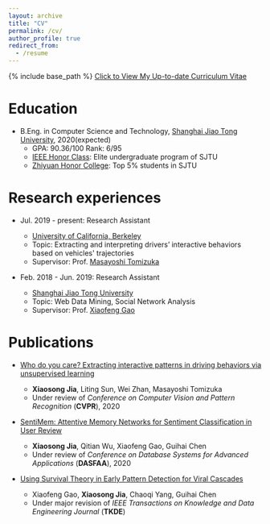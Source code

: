 ```yaml
---
layout: archive
title: "CV"
permalink: /cv/
author_profile: true
redirect_from:
  - /resume
---
```


{% include base_path %}
[Click to View My Up-to-date Curriculum Vitae](http://jiaxiaosong.github.io/files/CV.pdf)
<!-- <embed src="http://jiaxiaosong.github.io/files/CV.pdf" width="650" height="1800" type='application/pdf'> -->

Education
======
* B.Eng. in Computer Science and Technology, [Shanghai Jiao Tong University](http://en.sjtu.edu.cn/), 2020(expected)
  * GPA: 90.36/100  Rank: 6/95
  * [IEEE Honor Class](http://english.seiee.sjtu.edu.cn/english/info/8338.htm): Elite undergraduate program of SJTU
  * [Zhiyuan Honor College](https://zhiyuan.sjtu.edu.cn/articles/701): Top 5% students in SJTU
  
Research experiences
======
* Jul. 2019 - present: Research Assistant
  * [University of California, Berkeley](https://www.berkeley.edu/)
  * Topic: Extracting and interpreting drivers’ interactive behaviors based on vehicles' trajectories
  * Supervisor: Prof. [Masayoshi Tomizuka](https://me.berkeley.edu/people/masayoshi-tomizuka/)

* Feb. 2018 - Jun. 2019: Research Assistant
  * [Shanghai Jiao Tong University](http://en.sjtu.edu.cn/)
  * Topic: Web Data Mining, Social Network Analysis
  * Supervisor: Prof. [Xiaofeng Gao](http://www.cs.sjtu.edu.cn/~gao-xf/)
  

Publications 
======
* [Who do you care? Extracting interactive patterns in driving behaviors via unsupervised learning](http://jiaxiaosong.github.io/files/CVPR_2020_under_review.pdf)
  * **Xiaosong Jia**, Liting Sun, Wei Zhan, Masayoshi Tomizuka
  * Under review of *Conference on Computer Vision and Pattern Recognition* (**CVPR**), 2020

* [SentiMem: Attentive Memory Networks for Sentiment Classification in User Review](http://jiaxiaosong.github.io/files/DASFAA_2020_in_submission.pdf)
  * **Xiaosong Jia**, Qitian Wu, Xiaofeng Gao,  Guihai Chen
  * Under review of *Conference on Database Systems for Advanced Applications* (**DASFAA**), 2020
  
* [Using Survival Theory in Early Pattern Detection for Viral Cascades](http://jiaxiaosong.github.io/files/TKDE_major_revision.pdf)
  * Xiaofeng Gao, **Xiaosong Jia**, Chaoqi Yang, Guihai Chen
  * Under major revision of *IEEE Transactions on Knowledge and Data Engineering Journal* (**TKDE**)
